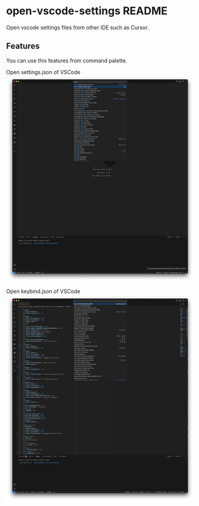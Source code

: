 # open-vscode-settings README

Open vscode settings files from other IDE such as Cursor.

## Features

You can use this features from command palette.

Open settings.json of VSCode
<img src="images/settings.png" >

Open keybind.json of VSCode
<img src="images/keybind.png" >

